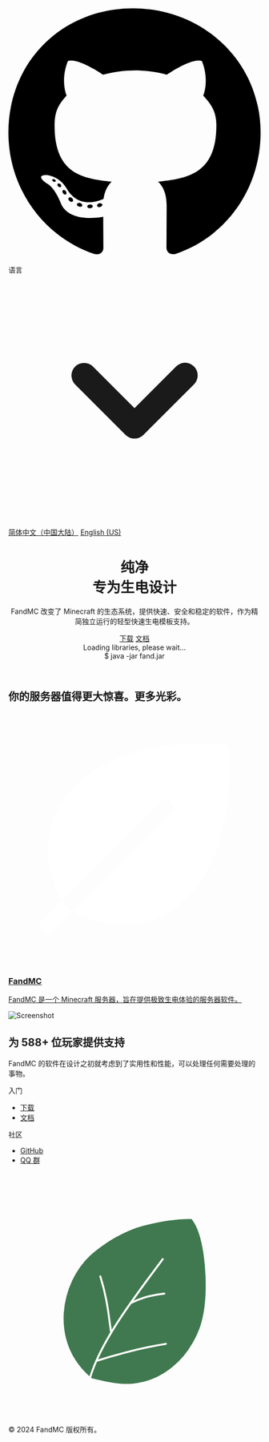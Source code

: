 <!DOCTYPE html>
<html lang="zh-CN">
<head>
    <meta charset="UTF-8">
    <meta name="viewport" content="width=device-width, initial-scale=1.0">
    <title>FandMC 服务器</title>
    <meta name="description" content="FandMC 是一个 Minecraft 服务器，旨在提供极致生电体验的服务器软件。">
    <link rel="icon" href="https://leavesmc.org/favicon.ico">
    <link rel="stylesheet" href="https://leavesmc.org/_next/static/css/909197e0b7ed011e.css">
</head>
<body>
    <div id="__next">
        <nav class="fixed top-0 left-0 right-0 z-50 transition-shadow">
            <div class="max-w-7xl flex flex-row items-center mx-auto px-4 py-2 gap-2">
                <a href="https://github.com/FandMC/FandServer" class="inline-block h-min w-min rounded-full p-2 transition-colors hover:bg-gray-800/20 dark:hover:bg-gray-400/20 leading-0" aria-label="GitHub" target="_blank">
                    <svg xmlns="http://www.w3.org/2000/svg" viewBox="0 0 496 512" class="h-6 w-6 fill-gray-700 dark:fill-gray-300">
                        <path d="M165.9 397.4c0 2-2.3 3.6-5.2 3.6-3.3.3-5.6-1.3-5.6-3.6 0-2 2.3-3.6 5.2-3.6 3-.3 5.6 1.3 5.6 3.6m-31.1-4.5c-.7 2 1.3 4.3 4.3 4.9 2.6 1 5.6 0 6.2-2s-1.3-4.3-4.3-5.2c-2.6-.7-5.5.3-6.2 2.3m44.2-1.7c-2.9.7-4.9 2.6-4.6 4.9.3 2 2.9 3.3 5.9 2.6 2.9-.7 4.9-2.6 4.6-4.6-.3-1.9-3-3.2-5.9-2.9M244.8 8C106.1 8 0 113.3 0 252c0 110.9 69.8 205.8 169.5 239.2 12.8 2.3 17.3-5.6 17.3-12.1 0-6.2-.3-40.4-.3-61.4 0 0-70 15-84.7-29.8 0 0-11.4-29.1-27.8-36.6 0 0-22.9-15.7 1.6-15.4 0 0 24.9 2 38.6 25.8 21.9 38.6 58.6 27.5 72.9 20.9 2.3-16 8.8-27.1 16-33.7-55.9-6.2-112.3-14.3-112.3-110.5 0-27.5 7.6-41.3 23.6-58.9-2.6-6.5-11.1-33.3 2.6-67.9 20.9-6.5 69 27 69 27 20-5.6 41.5-8.5 62.8-8.5s42.8 2.9 62.8 8.5c0 0 48.1-33.6 69-27 13.7 34.7 5.2 61.4 2.6 67.9 16 17.7 25.8 31.5 25.8 58.9 0 96.5-58.9 104.2-114.8 110.5 9.2 7.9 17 22.9 17 46.4 0 33.7-.3 75.4-.3 83.6 0 6.5 4.6 14.4 17.3 12.1C428.2 457.8 496 362.9 496 252 496 113.3 383.5 8 244.8 8M97.2 352.9c-1.3 1-1 3.3.7 5.2 1.6 1.6 3.9 2.3 5.2 1 1.3-1 1-3.3-.7-5.2-1.6-1.6-3.9-2.3-5.2-1m-10.8-8.1c-.7 1.3.3 2.9 2.3 3.9 1.6 1 3.6.7 4.3-.7.7-1.3-.3-2.9-2.3-3.9-2-.6-3.6-.3-4.3.7m32.4 35.6c-1.6 1.3-1 4.3 1.3 6.2 2.3 2.3 5.2 2.6 6.5 1 1.3-1.3.7-4.3-1.3-6.2-2.2-2.3-5.2-2.6-6.5-1m-11.4-14.7c-1.6 1-1.6 3.6 0 5.9s4.3 3.3 5.6 2.3c1.6-1.3 1.6-3.9 0-6.2-1.4-2.3-4-3.3-5.6-2"></path>
                    </svg>
                </a>
                <div class="flex-grow"></div>
                <div class="color-gray-200 hover:text-green-600 dark:hover:text-green-400 text-sm transition-colors px-2.5 inline-block h-full">
                    <span class="flex flex-row items-center gap-1" role="button">语言 <svg xmlns="http://www.w3.org/2000/svg" fill="currentColor" class="w-4 h-4 fill-gray-700 dark:fill-gray-300" viewBox="0 0 20 20">
                        <path fill-rule="evenodd" d="M5.293 7.293a1 1 0 0 1 1.414 0L10 10.586l3.293-3.293a1 1 0 1 1 1.414 1.414l-4 4a1 1 0 0 1-1.414 0l-4-4a1 1 0 0 1 0-1.414" clip-rule="evenodd"></path>
                    </svg></span>
                    <div class="language-dropdown-content hidden">
                        <a href="#" onclick="setLanguage('zh-CN')">简体中文（中国大陆）</a>
                        <a href="#" onclick="setLanguage('en-US')">English (US)</a>
                    </div>
                </div>
            </div>
        </nav>
        <main class="flex-1">
            <header class="max-w-7xl flex flex-row mx-auto px-4 pt-32 pb-26 lg:pt-48 lg:pb-46">
                <div class="flex-1">
                    <h1 class="font-medium leading-normal lg:text-5xl lg:leading-normal text-4xl">纯净<br><span class="text-green-500">专为生电设计</span></h1>
                    <p class="text-xl mt-4">FandMC 改变了 Minecraft 的生态系统，提供快速、安全和稳定的软件，作为精简独立运行的轻型快速生电模板支持。</p>
                    <div class="flex flex-row gap-4 mt-8">
                        <a role="button" class="font-medium px-6 py-1.5 rounded-md hover:shadow-md transition text-md bg-green-600 hover:bg-green-500 text-white" href="https://github.com/FandMC/FandServer/releases">下载</a>
                        <a role="button" class="font-medium px-6 py-1.5 rounded-md hover:shadow-md transition text-md border-1 border-gray-400 dark:border-gray-600 hover:bg-gray-100 dark:hover:bg-gray-800" href="http://fandmc.top">文档</a>
                    </div>
                </div>
                <div class="flex-1 lg:flex hidden justify-end">
                    <div class="max-h-82 w-120 h-283 rounded-lg bg-gray-800">
                        <div class="w-full bg-gray-900 rounded-t-lg flex p-2 gap-2">
                            <div class="w-2.5 h-2.5 bg-red-500 rounded-full"></div>
                            <div class="w-2.5 h-2.5 bg-yellow-500 rounded-full"></div>
                            <div class="w-2.5 h-2.5 bg-green-500 rounded-full"></div>
                        </div>
                        <div class="max-h-74 p-4 font-mono text-xs text-white overflow-y-hidden flex flex-col-reverse">
                            <div id="log"></div>
                            <div>Loading libraries, please wait...</div>
                            <div class="prompt">$ <span class="command">java -jar fand.jar</span></div>
                        </div>
                    </div>
                </div>
            </header>
            <section id="software" class="w-full pt-12 pb-8 bg-green-100 dark:bg-background-dark-80">
                <div class="max-w-7xl mx-auto">
                    <h2 class="font-semibold text-xl md:text-2xl px-6 lg:px-4 mb-4">你的服务器值得更大惊喜。<span class="text-green-500">更多光彩。</span></h2>
                    <div class="grid md:grid-cols-3 md:-ml-4 gap-2 px-2 xl:gap-4">
                        <a href="https://github.com/FandMC/FandServer">
                            <article class="rounded-xl transition-all h-full p-4 md:p-8 hover:shadow-lg hover:bg-green-200 hover:dark:bg-gray-800">
                                <div class="flex flex-row items-center gap-4">
                                    <div class="rounded-lg w-12 h-12 bg-gray-800 p-3">
                                        <svg xmlns="http://www.w3.org/2000/svg" viewBox="0 0 256 256">
                                            <path fill="#fff" d="M224 39.5a8.1 8.1 0 0 0-7.5-7.5C140.2 27.5 79.1 50.5 53 93.6a87.3 87.3 0 0 0-12.8 49.1c.6 15.9 5.2 32.1 13.8 48L154.3 90.3a8.1 8.1 0 0 1 11.4 11.4L65.3 202c15.9 8.6 32.1 13.2 48 13.8h3.3a87 87 0 0 0 45.8-12.8c43.1-26.1 66.1-87.2 61.6-163.5"></path>
                                            <path fill="#fff" d="M57.1 196.1c-1.1-1.8-2.1-3.6-3.1-5.4l-19.7 19.6a8.1 8.1 0 0 0 0 11.4 8.2 8.2 0 0 0 11.4 0L65.3 202l-5.4-3.1a9.3 9.3 0 0 1-2.8-2.8"></path>
                                        </svg>
                                    </div>
                                    <h3 class="font-medium flex-1">FandMC</h3>
                                </div>
                                <p class="text-gray-800 dark:text-gray-200 mt-4">FandMC 是一个 Minecraft 服务器，旨在提供极致生电体验的服务器软件。</p>
                            </article>
                        </a>
                    </div>
                </div>
            </section>
            <section id="facts" class="flex flex-col max-w-7xl mx-auto px-4 py-8 gap-8 md:gap-12 md:py-16">
                <div class="flex flex-col gap-6 md:flex-row md:gap-8 xl:gap-24 items-center">
                    <div class="w-full flex-1 rounded-xl bg-gray-900 aspect-video relative overflow-clip">
                        <img alt="Screenshot" loading="lazy" decoding="async" data-nimg="fill" class="object-cover" src="screenshot.png" sizes="(min-width: 80rem) 40rem, (min-width: 768px) 40vw, 100vw">
                    </div>
                    <div class="flex-1">
                        <h2 class="font-semibold text-2xl md:text-4xl break-all">为 <span class="rounded-md bg-gray-400/40 animate-pulse h-6 w-auto w-30 h-6 inline-block">588+</span> 位玩家提供支持</h2>
                        <p class="md:mt-6 md:text-xl text-gray-900 dark:text-gray-100 mt-3">FandMC 的软件在设计之初就考虑到了实用性和性能，可以处理任何需要处理的事物。</p>
                    </div>
                </div>
            </section>
        </main>
        <footer class="bg-background-dark-80 py-12 mt-8 Footer_footer__tM8eX">
            <div class="max-w-7xl m-auto px-4">
                <div class="grid gap-10 sm:grid-cols-2 md:grid-cols-3 lg:grid-cols-4 text-sm text-white">
                    <div>
                        <span class="font-semibold">入门</span>
                        <ul class="mt-4 leading-5 text-gray-400 space-y-2">
                            <li><a href="https://github.com/FandMC/FandServer/releases">下载</a></li>
                            <li><a href="http://fandmc.top" target="_blank">文档</a></li>
                        </ul>
                    </div>
                    <div>
                        <span class="font-semibold">社区</span>
                        <ul class="mt-4 leading-5 text-gray-400 space-y-2">
                            <li><a href="https://github.com/FandMC/FandServer" target="_blank" rel="noreferrer">GitHub</a></li>
                            <li><a href="http://qm.qq.com/cgi-bin/qm/qr?_wv=1027&k=QHppZv41_pMbojSt2HuESA-n1lWaQoEU&authKey=CJywB2ahZYrSxAmeCkJ7SfI%2FBIjQ4y69at%2BkTPfqiqj0VMYe0Af63XzsCw3zXgyW&noverify=0&group_code=495796642" target="_blank" rel="noreferrer">QQ 群</a></li>
                        </ul>
                    </div>
                </div>
                <div class="flex flex-row items-center gap-2 border-t border-gray-600/50 mt-8 pt-10">
                    <svg xmlns="http://www.w3.org/2000/svg" fill="none" viewBox="0 0 128 128" class="h-12 cursor-pointer" alt="FandMC">
                        <g>
                            <mask id="logo_svg__b" fill="#fff">
                                <use xlink:href="#logo_svg__a"></use>
                            </mask>
                            <g mask="url(#logo_svg__b)">
                                <path fill-rule="evenodd" d="M67.867 104.601c10.43-2.51 19.09-10.13 23.87-18.75 2.93-5.28 5.6-10.72 6.29-23.32.64-11.43-1.05-29.89-6.07-36.6-6.46 0-13.89 1.04-23.48 3.52-8.78 2.28-19.17 8.5-25.83 14.69-13.45 12.49-20.18 41.13.58 58.75 12.11 2.94 17.52 3.42 24.64 1.71" style="fill:#40794f"></path>
                                <path d="M67.399 102.657a31.7 31.7 0 0 0 7.016-2.613 35.7 35.7 0 0 0 6.246-4.08 38.4 38.4 0 0 0 5.263-5.184 37.5 37.5 0 0 0 4.064-5.899q1.302-2.346 2.057-3.972a37 37 0 0 0 1.768-4.568q.846-2.72 1.38-5.921.596-3.585.837-7.998.243-4.333.026-9.403-.229-5.356-.922-10.279-.752-5.339-1.937-9.293-1.258-4.2-2.841-6.318l1.601-1.198v2q-4.793 0-10.274.809-5.742.846-12.705 2.647-3.066.797-6.51 2.286a65 65 0 0 0-6.701 3.389q-3.3 1.905-6.333 4.11a59 59 0 0 0-5.425 4.434q-2.377 2.207-4.42 5.081a40 40 0 0 0-3.632 6.27 42.6 42.6 0 0 0-2.577 7.127 41.2 41.2 0 0 0-1.277 7.649 37.7 37.7 0 0 0 .252 7.844 34.4 34.4 0 0 0 1.996 7.734 33.5 33.5 0 0 0 3.968 7.349q2.6 3.648 6.202 6.706l-1.294 1.525.472-1.943q4.666 1.132 7.851 1.725 3.397.63 6.014.822 2.607.19 4.977-.019 2.28-.2 4.859-.82zm.935 3.889q-2.866.689-5.442.915a35 35 0 0 1-5.62.024q-2.838-.207-6.453-.88-3.291-.612-8.064-1.77l-.46-.112-.362-.307q-3.983-3.38-6.872-7.435a37.5 37.5 0 0 1-4.439-8.223 38.4 38.4 0 0 1-2.229-8.63 41.7 41.7 0 0 1-.28-8.676q.297-4.215 1.4-8.39a46.6 46.6 0 0 1 2.818-7.795 44 44 0 0 1 3.998-6.897q2.28-3.21 4.956-5.694a63 63 0 0 1 5.797-4.738q3.203-2.33 6.685-4.34a69 69 0 0 1 7.112-3.596q3.729-1.612 7.097-2.487 7.17-1.854 13.123-2.732 5.771-.852 10.858-.852h1.002l.6.802q2.009 2.685 3.47 7.567 1.271 4.244 2.066 9.882.72 5.115.958 10.667.225 5.266-.029 9.791-.254 4.633-.886 8.436-.577 3.473-1.506 6.455a41 41 0 0 1-1.96 5.063q-.815 1.756-2.186 4.227a41.5 41.5 0 0 1-4.495 6.528 42.4 42.4 0 0 1-5.81 5.722 39.7 39.7 0 0 1-6.947 4.535 35.7 35.7 0 0 1-7.9 2.94z" style="fill:#40794f;opacity:1"></path>
                                <path d="M39.33 17.524a.496.496 0 0 1-.361.48.5.5 0 0 1-.09.018A48.6 48.6 0 0 0 28.09 20.24a44 44 0 0 0-6.073 2.512l-.45-.893a45 45 0 0 1 6.21-2.569 49.6 49.6 0 0 1 11.053-2.265.5.5 0 0 1 .5.5M10.747 25.902q.241 1.619.65 4.699.302 2.26.462 3.383.265 1.86.524 3.374l-.986.168q-.261-1.527-.528-3.4-.16-1.128-.462-3.394a326 326 0 0 0-.65-4.683q-.4-2.694-.85-5.05A111 111 0 0 0 5.862 8.911a.497.497 0 0 1 .286-.61.5.5 0 0 1 .67.313 112 112 0 0 1 3.07 12.197q.455 2.377.859 5.091M40.123 43.014a.5.5 0 0 1-.432.495q-9.804 1.557-21.192 4.549A277 277 0 0 0 4.115 52.25l-.306-.952a278 278 0 0 1 14.436-4.208q11.442-3.006 21.299-4.57a.498.498 0 0 1 .579.494" style="fill:#fff;opacity:1" transform="translate(40.31 44.252)"></path>
                                <path d="M38.538 0q0 .166-.099.298l.002.001q-8.097 10.846-12.817 17.392-5.97 8.28-9.544 13.8-7.001 10.807-10.906 19.45a82 82 0 0 0-2.523 6.226q-.625 1.752-1.44 4.416a61 61 0 0 1-.74 2.305l-.942-.336q.229-.64.725-2.262.823-2.685 1.455-4.459a83 83 0 0 1 2.554-6.302q3.936-8.712 10.977-19.58 3.588-5.542 9.573-13.843 4.719-6.543 12.802-17.373a.498.498 0 0 1 .839-.01.5.5 0 0 1 .084.277" style="fill:#fff;opacity:1" transform="translate(40.31 44.252)"></path>
                            </g>
                        </g>
                        <defs>
                            <path id="logo_svg__a" d="M0 0h128v128H0z"></path>
                        </defs>
                    </svg>
                    <div class="flex-1"></div>
                    <span class="text-gray-300 text-sm" style="text-align:right">
                        © 2024 FandMC 版权所有。
                    </span>
                </div>
            </div>
        </footer>
    </div>
    <script>
        function getCurrentTime() {
            const now = new Date();
            return now.toLocaleTimeString('zh-CN', { hour12: false });
        }

        function updateTerminalLog() {
            const log = document.getElementById('log');
            log.innerHTML = `
                <div>[${getCurrentTime()} INFO]: Starting minecraft server version 1.20.6</div>
                <div>[${getCurrentTime()} INFO]: Preparing level "world"</div>
                <div>[${getCurrentTime()} INFO]: Preparing start region for dimension minecraft:overworld</div>
                <div>[${getCurrentTime()} INFO]: Time elapsed: 363 ms</div>
                <div>[${getCurrentTime()} INFO]: Preparing start region for dimension minecraft:the_nether</div>
                <div>[${getCurrentTime()} INFO]: Time elapsed: 147 ms</div>
                <div>[${getCurrentTime()} INFO]: Preparing start region for dimension minecraft:the_end</div>
                <div>[${getCurrentTime()} INFO]: Time elapsed: 366 ms</div>
                <div>[${getCurrentTime()} INFO]: Running delayed init tasks</div>
                <div>[${getCurrentTime()} INFO]: Done (2.274s)! For help, type "help"</div>
            `;
        }

        function setLanguage(language) {
            if (language === 'zh-CN') {
                document.getElementById("hero-text").innerHTML = `
                    <h1>纯净</h1>
                    <p>专为生电设计</p>
                    <p>FandMC 改变了 Minecraft 的生态系统，提供快速、安全和稳定的软件，作为精简独立运行的轻型快速生电模板支持。</p>
                    <div class="hero-buttons">
                        <a href="https://github.com/FandMC/FandServer/releases">下载</a>
                        <a href="http://fandmc.top">文档</a>
                    </div>
                `;
                document.querySelector("#section-content1 h2").textContent = "你的服务器值得更大惊喜。";
                document.querySelector("#section-content1 p").textContent = "FandMC 是一个 Minecraft 服务器，旨在提供极致生电体验的服务器软件。";
                document.querySelector("#section-content2 h2").textContent = "为 588+ 位玩家提供支持";
                document.querySelector("#section-content2 p").textContent = "FandMC 的软件在设计之初就考虑到了实用性和性能，可以处理任何需要处理的事物。";
            } else if (language === 'en-US') {
                document.getElementById("hero-text").innerHTML = `
                    <h1>Pure</h1>
                    <p>Designed for Survival</p>
                    <p>FandMC changes the Minecraft ecosystem, providing fast, secure, and stable software as a light and independent quick survival template support.</p>
                    <div class="hero-buttons">
                        <a href="https://github.com/FandMC/FandServer/releases">Download</a>
                        <a href="http://fandmc.top">Documentation</a>
                    </div>
                `;
                document.querySelector("#section-content1 h2").textContent = "Your server deserves greater surprises.";
                document.querySelector("#section-content1 p").textContent = "FandMC is a Minecraft server aimed at providing the ultimate survival experience.";
                document.querySelector("#section-content2 h2").textContent = "Supporting 588+ players";
                document.querySelector("#section-content2 p").textContent = "FandMC's software is designed with utility and performance in mind, it can handle whatever you throw at it.";
            }
        }

        document.getElementById("language-select").addEventListener("click", function(event) {
            event.preventDefault();
            const dropdown = document.querySelector(".language-dropdown-content");
            dropdown.classList.toggle("hidden");
        });

        window.onclick = function(event) {
            if (!event.target.matches('#language-select')) {
                const dropdowns = document.getElementsByClassName("language-dropdown-content");
                for (let i = 0; i < dropdowns.length; i++) {
                    const openDropdown = dropdowns[i];
                    if (!openDropdown.classList.contains("hidden")) {
                        openDropdown.classList.add("hidden");
                    }
                }
            }
        };

        updateTerminalLog();
    </script>
</body>
</html>
